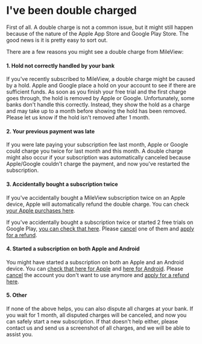 # I've been double charged

First of all. A double charge is not a common issue, but it might still happen because of the nature of the Apple App Store and Google Play Store. The good news is it is pretty easy to sort out.

There are a few reasons you might see a double charge from MileView:

#### 1. Hold not correctly handled by your bank <a href="#h_f37520469e" id="h_f37520469e"></a>

If you've recently subscribed to MileView, a double charge might be caused by a hold. Apple and Google place a hold on your account to see if there are sufficient funds. As soon as you finish your free trial and the first charge goes through, the hold is removed by Apple or Google. Unfortunately, some banks don't handle this correctly. Instead, they show the hold as a charge and may take up to a month before showing the hold has been removed. Please let us know if the hold isn't removed after 1 month.

#### 2. Your previous payment was late <a href="#h_845ae006ea" id="h_845ae006ea"></a>

If you were late paying your subscription fee last month, Apple or Google could charge you twice for last month and this month. A double charge might also occur if your subscription was automatically canceled because Apple/Google couldn't charge the payment, and now you've restarted the subscription.

#### 3. Accidentally bought a subscription twice <a href="#h_fa2e6e75db" id="h_fa2e6e75db"></a>

If you've accidentally bought a MileView subscription twice on an Apple device, Apple will automatically refund the double charge. You can check [your Apple purchases here](https://support.apple.com/en-us/HT204088).

If you've accidentally bought a subscription twice or started 2 free trials on Google Play, [you can check that here](https://play.google.com/store/account/subscriptions). Please [cancel](https://help.getcircuit.com/article/44-cancel-your-subscription) one of them and [apply for a refund](https://help.getcircuit.com/article/63-refund).

#### 4. Started a subscription on both Apple and Android <a href="#h_de3ce1f52b" id="h_de3ce1f52b"></a>

You might have started a subscription on both an Apple and an Android device. You can [check that here for Apple](https://support.apple.com/en-us/HT204088) and [here for Android](https://play.google.com/store/account/subscriptions). Please [cancel](https://help.getcircuit.com/article/44-cancel-your-subscription) the account you don't want to use anymore and [apply for a refund here](https://help.getcircuit.com/article/63-refund).

#### 5. Other <a href="#h_b60472697a" id="h_b60472697a"></a>

If none of the above helps, you can also dispute all charges at your bank. If you wait for 1 month, all disputed charges will be canceled, and now you can safely start a new subscription. If that doesn't help either, please contact us and send us a screenshot of all charges, and we will be able to assist you.
